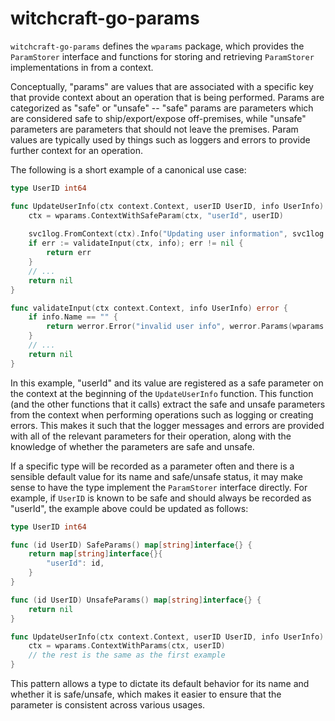 witchcraft-go-params
====================
`witchcraft-go-params` defines the `wparams` package, which provides the `ParamStorer` interface and functions for 
storing and retrieving `ParamStorer` implementations in from a context.

Conceptually, "params" are values that are associated with a specific key that provide context about an operation that
is being performed. Params are categorized as "safe" or "unsafe" -- "safe" params are parameters which are considered
safe to ship/export/expose off-premises, while "unsafe" parameters are parameters that should not leave the premises.
Param values are typically used by things such as loggers and errors to provide further context for an operation.

The following is a short example of a canonical use case:

```go
type UserID int64

func UpdateUserInfo(ctx context.Context, userID UserID, info UserInfo) error {
	ctx = wparams.ContextWithSafeParam(ctx, "userId", userID)
	
	svc1log.FromContext(ctx).Info("Updating user information", svc1log.Params(wparams.ParamsFromContext(ctx)))
	if err := validateInput(ctx, info); err != nil {
		return err
	}
	// ...
	return nil
}

func validateInput(ctx context.Context, info UserInfo) error {
    if info.Name == "" {
        return werror.Error("invalid user info", werror.Params(wparams.ParamsFromContext(ctx)))	
    }
	// ...
	return nil
}
```

In this example, "userId" and its value are registered as a safe parameter on the context at the beginning of the
`UpdateUserInfo` function. This function (and the other functions that it calls) extract the safe and unsafe parameters
from the context when performing operations such as logging or creating errors. This makes it such that the logger
messages and errors are provided with all of the relevant parameters for their operation, along with the knowledge of
whether the parameters are safe and unsafe.

If a specific type will be recorded as a parameter often and there is a sensible default value for its name and 
safe/unsafe status, it may make sense to have the type implement the `ParamStorer` interface directly. For example, if
`UserID` is known to be safe and should always be recorded as "userId", the example above could be updated as follows:

```go
type UserID int64

func (id UserID) SafeParams() map[string]interface{} {
	return map[string]interface{}{
		"userId": id,
	}
}

func (id UserID) UnsafeParams() map[string]interface{} {
	return nil
}

func UpdateUserInfo(ctx context.Context, userID UserID, info UserInfo) error {
	ctx = wparams.ContextWithParams(ctx, userID)
    // the rest is the same as the first example
}
```

This pattern allows a type to dictate its default behavior for its name and whether it is safe/unsafe, which makes it
easier to ensure that the parameter is consistent across various usages.
